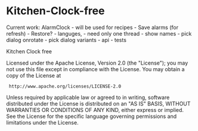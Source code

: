 Kitchen-Clock-free
==================

Current work: AlarmClock - will be used for recipes
	- Save alarms (for refresh) - Restore?
    - languges, 
    - need only one thread
	- show names
	- pick dialog onrotate
	- pick dialog variants
	- api 
	- tests
     
      


Kitchen Clock free



Licensed under the Apache License, Version 2.0 (the "License");
you may not use this file except in compliance with the License.
You may obtain a copy of the License at

     http://www.apache.org/licenses/LICENSE-2.0
  
Unless required by applicable law or agreed to in writing, software
distributed under the License is distributed on an "AS IS" BASIS,
WITHOUT WARRANTIES OR CONDITIONS OF ANY KIND, either express or implied.
See the License for the specific language governing permissions and
limitations under the License.


